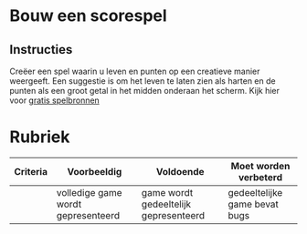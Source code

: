 # Bouw een scorespel

## Instructies

Creëer een spel waarin u leven en punten op een creatieve manier weergeeft. Een suggestie is om het leven te laten zien als harten en de punten als een groot getal in het midden onderaan het scherm. Kijk hier voor [gratis spelbronnen](https://www.kenney.nl/)

# Rubriek

| Criteria | Voorbeeldig                        | Voldoende                             | Moet worden verbeterd         |
| -------- | ---------------------------------- | ------------------------------------- | ----------------------------- |
|          | volledige game wordt gepresenteerd | game wordt gedeeltelijk gepresenteerd | gedeeltelijke game bevat bugs |
